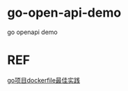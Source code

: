 # go-open-api-demo
go openapi demo



# REF
[go项目dockerfile最佳实践 ](https://www.cnblogs.com/baoshu/p/13399780.html)